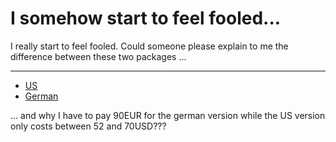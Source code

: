 # I somehow start to feel fooled...

I really start to feel fooled. Could someone please explain to me the difference between these two packages ...

-------------------------------



<ul><li><a href="http://www.amazon.com/exec/obidos/tg/detail/-/B0002KPHWO/qid=1109154514/sr=1-1/ref=sr_1_1/103-7921929-4349426?v=glance&s=dvd">US</a></li>

<li><a href="http://www.amazon.de/exec/obidos/ASIN/B0002VFWKA/qid=1109154482/ref=pd_ka_1/302-0817301-4519253">German</a></li>

</ul>



... and why I have to pay 90EUR for the german version while the US version only costs between 52 and 70USD???